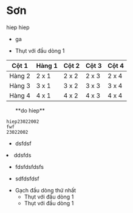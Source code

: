 # Sơn
hiep
hiep
- ga
<ul><li>Thụt với đầu dòng 1</li></ul>
          
| Cột 1| Hàng 1 | Cột 2 | Cột 3| Cột 4 |
|---|---|---|---|---|
| Hàng 2 | 2 x 1 | 2 x 2 | 2 x 3 | 2 x 4 |
| Hàng 3 | 3 x 1 | 3 x 2 | 3 x 3 | 3 x 4 |
| Hàng 4 | 4 x 1 | 4 x 2 | 4 x 3 | 4 x 4 |

<ul>**do hiep**</ul>

```
hiep23022002
fwf
23022002
```
<ul>
          <li>dsfdsf</li>
</ul>  

<li>ddsfds</li>


- fdsfdsfdsfs
 <ul>
 <li> sdfdsfdsf </li>
 </ul>

- Gạch đầu dòng thứ nhất
  <ul>
  <li>Thụt với đầu dòng 1</li>
  <li>Thụt với đầu dòng 1</li>
  </ul>
